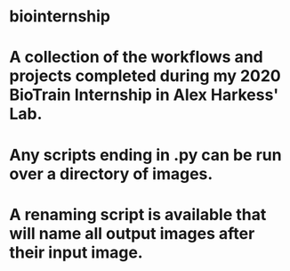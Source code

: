 # biointernship
# A collection of the workflows and projects completed during my 2020 BioTrain Internship in Alex Harkess' Lab.
# Any scripts ending in .py can be run over a directory of images.
# A renaming script is available that will name all output images after their input image.
